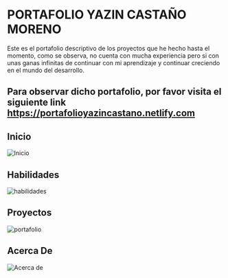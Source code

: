 # PORTAFOLIO YAZIN CASTAÑO MORENO

Este es el portafolio descriptivo de los proyectos que he hecho hasta el momento, como se observa, no cuenta con mucha experiencia pero si con unas ganas infinitas de continuar con mi aprendizaje y continuar creciendo en el mundo del desarrollo.


## Para observar dicho portafolio, por favor visita el siguiente link https://portafolioyazincastano.netlify.com

## Inicio 

![Inicio](https://user-images.githubusercontent.com/38477245/67230074-32266600-f402-11e9-95db-0ad4730a5560.JPG)

## Habilidades

![habilidades](https://user-images.githubusercontent.com/38477245/67230208-7580d480-f402-11e9-8389-27046b974d59.JPG)

## Proyectos

![portafolio](https://user-images.githubusercontent.com/38477245/67230238-89c4d180-f402-11e9-994b-114e80164b4e.JPG)

## Acerca De

![Acerca de](https://user-images.githubusercontent.com/38477245/67230271-9d703800-f402-11e9-8db0-4ee5dd616c77.JPG)
